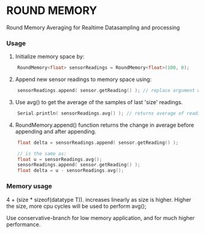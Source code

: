 # ROUND MEMORY
Round Memory Averaging for Realtime Datasampling and processing 

### Usage

1. Initialize memory space by:
```cpp
    RoundMemory<float> sensorReadings = RoundMemory<float>(100, 0);
```

2. Append new sensor readings to memory space using:
```cpp
    sensorReadings.append( sensor.getReading() ); // replace argument with new reading to append.
```

3. Use avg() to get the average of the samples of last 'size' readings.
```cpp
    Serial.println( sensorReadings.avg() ); // returns average of readings.
```

4. RoundMemory.append() function returns the change in average before appending and after appending.
```cpp
    float delta = sensorReadings.append( sensor.getReading() );

    // is the same as:
    float u = sensorReadings.avg();
    sensorReadings.append( sensor.getReading() );
    float delta = u - sensorReadings.avg();
```

### Memory usage

4 + (size * sizeof(datatype T)). increases linearly as size is higher.
Higher the size, more cpu cycles will be used to perform avg();

Use conservative-branch for low memory application, and for much higher performance.